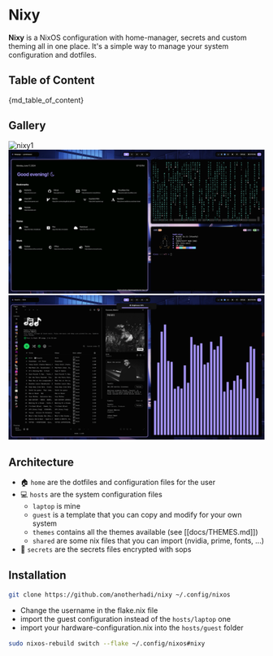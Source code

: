 
# Nixy

**Nixy** is a NixOS configuration with home-manager, secrets and custom theming all in one place.
It's a simple way to manage your system configuration and dotfiles.

## Table of Content

{md_table_of_content}

## Gallery

![nixy1](docs/src/nixy/1.png)
![nixy2](docs/src/nixy/2.png)
![nixy3](docs/src/nixy/3.png)

## Architecture

- 🏠 `home` are the dotfiles and configuration files for the user
- 💻 `hosts` are the system configuration files
  - `laptop` is mine
  - `guest` is a template that you can copy and modify for your own system
  - `themes` contains all the themes available (see [[docs/THEMES.md]])
  - `shared` are some nix files that you can import (nvidia, prime, fonts, ...)
- 🤫 `secrets` are the secrets files encrypted with sops

## Installation

```sh
git clone https://github.com/anotherhadi/nixy ~/.config/nixos
```

- Change the username in the flake.nix file
- import the guest configuration instead of the `hosts/laptop` one
- import your hardware-configuration.nix into the `hosts/guest` folder

```sh
sudo nixos-rebuild switch --flake ~/.config/nixos#nixy
```
